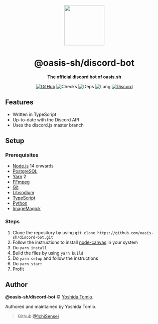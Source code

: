 <div align="center">

<img src="https://raw.githubusercontent.com/oasis-sh/oasis/staging/assets/logos/svg/icon.svg" width="128" />

# @oasis-sh/discord-bot

**The official discord bot of oasis.sh**

[![GitHub](https://img.shields.io/github/license/oasis-sh/discord-bot)](https://github.com/oasis-sh/discord-bot/blob/main/LICENSE.md)
![Checks](https://badgen.net/github/checks/oasis-sh/discord-bot)
![Deps](https://badgen.net/david/dep/oasis-sh/discord-bot)
![Lang](https://img.shields.io/github/languages/top/oasis-sh/discord-bot)
[![Discord](https://img.shields.io/discord/826577772805095516)](https://discord.gg/M4dPCs4QjP)

</div>

## Features

-   Written in TypeScript
-   Up-to-date with the Discord API
-   Uses the discord.js master branch

## Setup

### Prerequisites

-   [Node.js](https://nodejs.org) 14 onwards
-   [PostgreSQL](https://www.postgresql.org/)
-   [Yarn](https://yarnpkg.com) 2
-   [FFmpeg](https://www.ffmpeg.org/)
-   [Git](https://git-scm.com/)
-   [Libsodium](https://github.com/jedisct1/libsodium)
-   [TypeScript](https://typescriptlang.org)
-   [Python](https://python.org)
-   [ImageMagick](https://imagemagick.org/)

### Steps

1. Clone the repository by using `git clone https://github.com/oasis-sh/discord-bot.git`
2. Follow the instructions to install [node-canvas](https://github.com/Automattic/node-canvas/wiki) in your system
3. Do `yarn install`
4. Build the files by using `yarn build`
5. Do `yarn setup` and follow the instructions
6. Do `yarn start`
7. Profit

## Author

**@oasis-sh/discord-bot** © [Yoshida Tomio](https://github.com/1chiSensei).

Authored and maintained by Yoshida Tomio.

> Github [@1chiSensei](https://github.com/1chiSensei)
